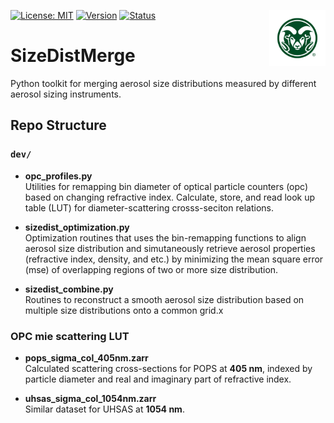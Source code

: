 <!-- Top banner + right-aligned CSU logo (same pattern as your TAMU example) -->
<a href="https://www.atmos.colostate.edu/" target="_blank"> <img src="assets/CSU-Rams-Head-Symbol-357.jpg" align="right" height="90" alt="Colorado State University Atmospheric Science"> </a>

[![License: MIT](https://img.shields.io/badge/License-MIT-yellow.svg)](https://opensource.org/licenses/MIT)
[![Version](https://img.shields.io/badge/python-3.13-blue.svg)](https://www.python.org/downloads/release/python-3137/)
[![Status](https://img.shields.io/badge/status-in%20development-orange.svg)]()

# SizeDistMerge
Python toolkit for merging aerosol size distributions measured by different aerosol sizing instruments.

## Repo Structure

### `dev/`

- **opc_profiles.py**  
Utilities for remapping bin diameter of optical particle counters (opc) based on changing refractive index. Calculate, store, and read look up table (LUT) for diameter-scattering crosss-seciton relations.

- **sizedist_optimization.py**  
Optimization routines that uses the bin-remapping functions to align aerosol size distribution and simutaneously retrieve aerosol properties (refractive index, density, and etc.) by minimizing the mean square error (mse) of overlapping regions of two or more size distribution.

- **sizedist_combine.py**  
Routines to reconstruct a smooth aerosol size distribution based on multiple size distributions onto a common grid.x

### OPC mie scattering LUT

- **pops_sigma_col_405nm.zarr**  
Calculated scattering cross-sections for POPS at **405 nm**, indexed by particle diameter and real and imaginary part of refractive index.

- **uhsas_sigma_col_1054nm.zarr**  
Similar dataset for UHSAS at **1054 nm**.

